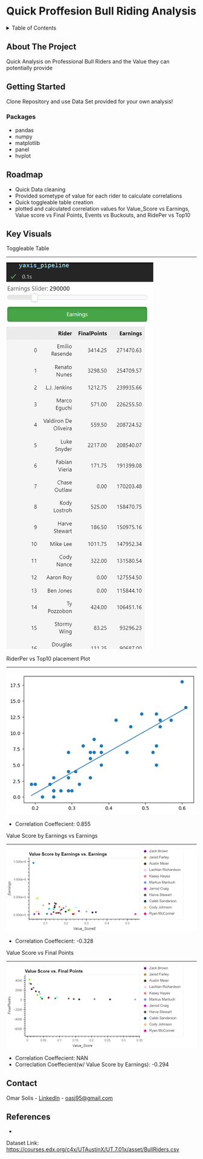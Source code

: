 # Quick Proffesion Bull Riding Analysis  

<!-- TABLE OF CONTENTS -->
<details>
  <summary>Table of Contents</summary>
  <ol>
    <li>
      <a href="#about-the-project">About The Project</a>
      <ul>
        <li><a href="#built-with">Built With</a></li>
      </ul>
    </li>
    <li>
      <a href="#getting-started">Getting Started</a>
    </li>
    <li><a href="#key-visuals">Key Visuals</a></li>
    <li><a href="#roadmap">Roadmap</a></li>
    <li><a href="#contact">Contact</a></li>
    <li><a href="#references">References</a></li>
  </ol>
</details>

<!-- ABOUT THE PROJECT -->
## About The Project
Quick Analysis on Professional Bull Riders and the Value they can potentially provide
<!-- GETTING STARTED -->
## Getting Started
Clone Repository and use Data Set provided for your own analysis!

### Packages 

- pandas 
- numpy 
- matplotlib
- panel 
- hvplot 
## Roadmap
 - Quick Data cleaning
 - Provided sometype of value for each rider to calculate correlations 
 - Quick toggleable table creation
 - plotted and calculated correlation values for Value_Score vs Earnings, Value score vs Final Points, Events vs Buckouts, and RidePer vs Top10 

<!-- Key Visuals -->
## Key Visuals

Toggleable Table
____________________

![image](https://github.com/oas95/PBR_Analysis/blob/main/Plots/Quick_toggleable_Table.png)

RiderPer  vs Top10 placement Plot
____________________

![image](https://github.com/oas95/PBR_Analysis/blob/main/Plots/RiderPR_Top10_Plot.png)

- Correlation Coeffecient: 0.855

Value Score by Earnings vs Earnings 
____________________

![image](https://github.com/oas95/PBR_Analysis/blob/main/Plots/ValueScoreEPlot.png)

- Correlation Coeffecient: -0.328

Value Score vs Final Points
____________________

![image](https://github.com/oas95/PBR_Analysis/blob/main/Plots/ValueScore_FPPlot.png)

- Correlation Coeffecient: NAN
- Correclation Coeffecient(w/ Value Score by Earnings): -0.294

<!-- CONTACT -->
## Contact

Omar Solis - [LinkedIn](https://www.linkedin.com/in/omar-solis-m-s-564639143/) - oasj95@gmail.com

<!-- References  -->
## References
- 
Dataset Link: https://courses.edx.org/c4x/UTAustinX/UT.7.01x/asset/BullRiders.csv


